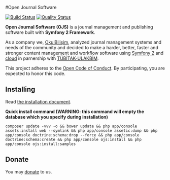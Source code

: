 #Open Journal Software

[![Build Status](https://img.shields.io/travis/okulbilisim/ojs/master.svg?style=flat-square)](https://travis-ci.org/okulbilisim/ojs)
[![Quality Status](https://img.shields.io/scrutinizer/g/okulbilisim/ojs.svg?style=flat-square)](https://scrutinizer-ci.com/g/okulbilisim/ojs/)

**Open Journal Software (OJS)** is a journal management and publishing software built with **Symfony 2 Framework**.

As a company we, [OkulBilişim](http://www.okulbilisim.com), analyzed journal management systems and needs of the community and decided to make a harder, better, faster and stronger content management and workflow software using [Symfony 2](http://en.wikipedia.org/wiki/Symfony) and [cloud](http://en.wikipedia.org/wiki/Cloud_computing) in parnership with [TÜBİTAK-ULAKBİM](http://www.ulakbim.gov.tr).

This project adheres to the [Open Code of Conduct](https://github.com/okulbilisim/ojs/tree/master/code_of_conduct.md). By participating, you are expected to honor this code.

## Installing

Read [the installation document](https://github.com/okulbilisim/ojs/tree/master/docs/INSTALL.md).

**Quick install command (WARNING: this command will empty the database which you specify during installation)**

```
composer update -vvv -o && bower update && php app/console assets:install web --symlink && php app/console assetic:dump && php app/console doctrine:schema:drop --force && php app/console doctrine:schema:create && php app/console ojs:install && php app/console ojs:install:samples
```

## Donate
You may [donate](https://www.paypal.me/OkulBilisim) to us.

